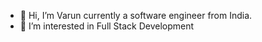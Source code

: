 - 👋 Hi, I’m Varun currently a software engineer from India.
- 👀 I’m interested in Full Stack Development

<!---
varun2799dev/varun2799dev is a ✨ special ✨ repository because its `README.md` (this file) appears on your GitHub profile.
You can click the Preview link to take a look at your changes.
--->
